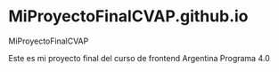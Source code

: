 # MiProyectoFinalCVAP.github.io
MiProyectoFinalCVAP

Este es mi proyecto final del curso de frontend Argentina Programa 4.0 

